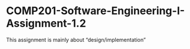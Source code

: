 # COMP201-Software-Engineering-I-Assignment-1.2
This assignment is mainly about “design/implementation”

